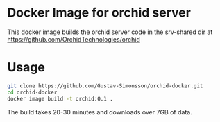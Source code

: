 # Docker Image for orchid server

This docker image builds the orchid server code in the srv-shared dir at https://github.com/OrchidTechnologies/orchid

# Usage

```bash
git clone https://github.com/Gustav-Simonsson/orchid-docker.git
cd orchid-docker
docker image build -t orchid:0.1 .
```

The build takes 20-30 minutes and downloads over 7GB of data.

